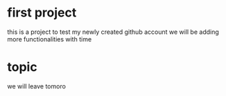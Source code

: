 # first project

this is a project to test my newly created github account
we will be adding more functionalities with time


# topic
we will leave tomoro